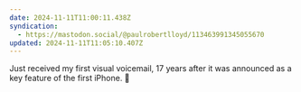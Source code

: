 ```yaml
---
date: 2024-11-11T11:00:11.438Z
syndication:
  - https://mastodon.social/@paulrobertlloyd/113463991345055670
updated: 2024-11-11T11:05:10.407Z
---
```


Just received my first visual voicemail, 17 years after it was announced as a key feature of the first iPhone. 🤯
